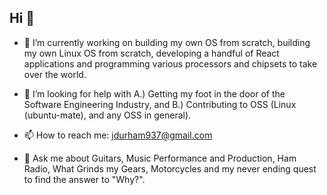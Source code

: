 ## Hi 👋

- 🔭 I’m currently working on building my own OS from scratch, building my own Linux OS from scratch, developing a handful of React applications and programming various processors and chipsets to take over the world.

- 🤔 I’m looking for help with A.) Getting my foot in the door of the Software Engineering Industry, and B.) Contributing to OSS (Linux (ubuntu-mate), and any OSS in general).

- 📫 How to reach me: jdurham937@gmail.com

- 💬 Ask me about Guitars, Music Performance and Production, Ham Radio, What Grinds my Gears, Motorcycles and my never ending quest to find the answer to "Why?".


<!--
**kilodelta8/kilodelta8** is a ✨ _special_ ✨ repository because its `README.md` (this file) appears on your GitHub profile.

Here are some ideas to get you started:

- 🔭 I’m currently working on ...
- 🌱 I’m currently learning ...
- 👯 I’m looking to collaborate on ...
- 🤔 I’m looking for help with ...
- 💬 Ask me about ...
- 📫 How to reach me: ...
- 😄 Pronouns: ...
- ⚡ Fun fact: ...
-->
